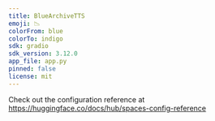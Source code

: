 ```yaml
---
title: BlueArchiveTTS
emoji: 📉
colorFrom: blue
colorTo: indigo
sdk: gradio
sdk_version: 3.12.0
app_file: app.py
pinned: false
license: mit
---
```


Check out the configuration reference at https://huggingface.co/docs/hub/spaces-config-reference